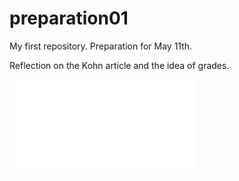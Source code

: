 # preparation01
My first repository. Preparation for May 11th.

Reflection on the Kohn article and the idea of grades.

![Charlie](Charlie.html)

